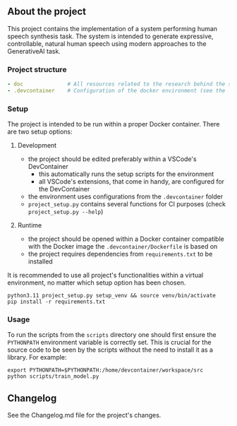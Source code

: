 ## About the project

This project contains the implementation of a system performing human speech synthesis task. The system is intended to generate expressive, controllable, natural human speech using modern approaches to the GenerativeAI task.

### Project structure

```yaml
- doc              # All resources related to the research behind the system
- .devcontainer    # Configuration of the docker environment (see the 'Setup' chapter)
```

### Setup

The project is intended to be run within a proper Docker container. There are two setup options:

1. Development
   - the project should be edited preferably within a VSCode's DevContainer
      - this automatically runs the setup scripts for the environment
      - all VSCode's extensions, that come in handy, are configured for the DevContainer
   - the environment uses configurations from the `.devcontainer` folder
   - `project_setup.py` contains several functions for CI purposes (check `project_setup.py --help`)

2. Runtime
   - the project should be opened within a Docker container compatible with the Docker image the `.devcontainer/Dockerfile` is based on
   - the project requires dependencies from `requirements.txt` to be installed

It is recommended to use all project's functionalities within a virtual environment, no matter which setup option has been chosen.

```
python3.11 project_setup.py setup_venv && source venv/bin/activate
pip install -r requirements.txt
```

### Usage

To run the scripts from the `scripts` directory one should first ensure the `PYTHONPATH` environment variable is correctly set. This is crucial for the source code to be seen by the scripts without the need to install it as a library. For example:

```
export PYTHONPATH=$PYTHONPATH:/home/devcontainer/workspace/src
python scripts/train_model.py
```

## Changelog

See the Changelog.md file for the project's changes.